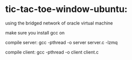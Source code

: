 # tic-tac-toe-window-ubuntu:
using the bridged network of oracle virtual machine

make sure you install gcc on 

compile server: gcc -pthread -o server server.c -lzmq

compile client: gcc -pthread -o client client.c
